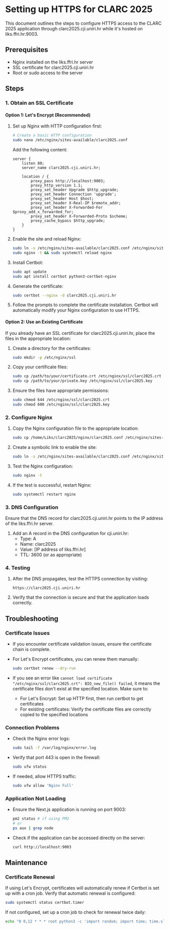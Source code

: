# Setting up HTTPS for CLARC 2025

This document outlines the steps to configure HTTPS access to the CLARC 2025 application through clarc2025.cji.uniri.hr while it's hosted on liks.ffri.hr:9003.

## Prerequisites

- Nginx installed on the liks.ffri.hr server
- SSL certificate for clarc2025.cji.uniri.hr
- Root or sudo access to the server

## Steps

### 1. Obtain an SSL Certificate

#### Option 1: Let's Encrypt (Recommended)

1. Set up Nginx with HTTP configuration first:
   ```bash
   # Create a basic HTTP configuration
   sudo nano /etc/nginx/sites-available/clarc2025.conf
   ```

   Add the following content:
   ```
   server {
       listen 80;
       server_name clarc2025.cji.uniri.hr;
       
       location / {
           proxy_pass http://localhost:9003;
           proxy_http_version 1.1;
           proxy_set_header Upgrade $http_upgrade;
           proxy_set_header Connection 'upgrade';
           proxy_set_header Host $host;
           proxy_set_header X-Real-IP $remote_addr;
           proxy_set_header X-Forwarded-For $proxy_add_x_forwarded_for;
           proxy_set_header X-Forwarded-Proto $scheme;
           proxy_cache_bypass $http_upgrade;
       }
   }
   ```

2. Enable the site and reload Nginx:
   ```bash
   sudo ln -s /etc/nginx/sites-available/clarc2025.conf /etc/nginx/sites-enabled/
   sudo nginx -t && sudo systemctl reload nginx
   ```

3. Install Certbot:
   ```bash
   sudo apt update
   sudo apt install certbot python3-certbot-nginx
   ```

4. Generate the certificate:
   ```bash
   sudo certbot --nginx -d clarc2025.cji.uniri.hr
   ```

5. Follow the prompts to complete the certificate installation. Certbot will automatically modify your Nginx configuration to use HTTPS.

#### Option 2: Use an Existing Certificate

If you already have an SSL certificate for clarc2025.cji.uniri.hr, place the files in the appropriate location:

1. Create a directory for the certificates:
   ```bash
   sudo mkdir -p /etc/nginx/ssl
   ```

2. Copy your certificate files:
   ```bash
   sudo cp /path/to/your/certificate.crt /etc/nginx/ssl/clarc2025.crt
   sudo cp /path/to/your/private.key /etc/nginx/ssl/clarc2025.key
   ```

3. Ensure the files have appropriate permissions:
   ```bash
   sudo chmod 644 /etc/nginx/ssl/clarc2025.crt
   sudo chmod 600 /etc/nginx/ssl/clarc2025.key
   ```

### 2. Configure Nginx

1. Copy the Nginx configuration file to the appropriate location:
   ```bash
   sudo cp /home/Liks/clarc2025/nginx/clarc2025.conf /etc/nginx/sites-available/
   ```

2. Create a symbolic link to enable the site:
   ```bash
   sudo ln -s /etc/nginx/sites-available/clarc2025.conf /etc/nginx/sites-enabled/
   ```

3. Test the Nginx configuration:
   ```bash
   sudo nginx -t
   ```

4. If the test is successful, restart Nginx:
   ```bash
   sudo systemctl restart nginx
   ```

### 3. DNS Configuration

Ensure that the DNS record for clarc2025.cji.uniri.hr points to the IP address of the liks.ffri.hr server.

1. Add an A record in the DNS configuration for cji.uniri.hr:
   - Type: A
   - Name: clarc2025
   - Value: [IP address of liks.ffri.hr]
   - TTL: 3600 (or as appropriate)

### 4. Testing

1. After the DNS propagates, test the HTTPS connection by visiting:
   ```
   https://clarc2025.cji.uniri.hr
   ```

2. Verify that the connection is secure and that the application loads correctly.

## Troubleshooting

### Certificate Issues

- If you encounter certificate validation issues, ensure the certificate chain is complete.
- For Let's Encrypt certificates, you can renew them manually:
  ```bash
  sudo certbot renew --dry-run
  ```
  
- If you see an error like `cannot load certificate "/etc/nginx/ssl/clarc2025.crt": BIO_new_file() failed`, it means the certificate files don't exist at the specified location. Make sure to:
  - For Let's Encrypt: Set up HTTP first, then run certbot to get certificates
  - For existing certificates: Verify the certificate files are correctly copied to the specified locations

### Connection Problems

- Check the Nginx error logs:
  ```bash
  sudo tail -f /var/log/nginx/error.log
  ```

- Verify that port 443 is open in the firewall:
  ```bash
  sudo ufw status
  ```

- If needed, allow HTTPS traffic:
  ```bash
  sudo ufw allow 'Nginx Full'
  ```

### Application Not Loading

- Ensure the Next.js application is running on port 9003:
  ```bash
  pm2 status # if using PM2
  # or
  ps aux | grep node
  ```

- Check if the application can be accessed directly on the server:
  ```bash
  curl http://localhost:9003
  ```

## Maintenance

### Certificate Renewal

If using Let's Encrypt, certificates will automatically renew if Certbot is set up with a cron job. Verify that automatic renewal is configured:

```bash
sudo systemctl status certbot.timer
```

If not configured, set up a cron job to check for renewal twice daily:

```bash
echo "0 0,12 * * * root python3 -c 'import random; import time; time.sleep(random.random() * 3600)' && certbot renew -q" | sudo tee -a /etc/crontab > /dev/null
``` 